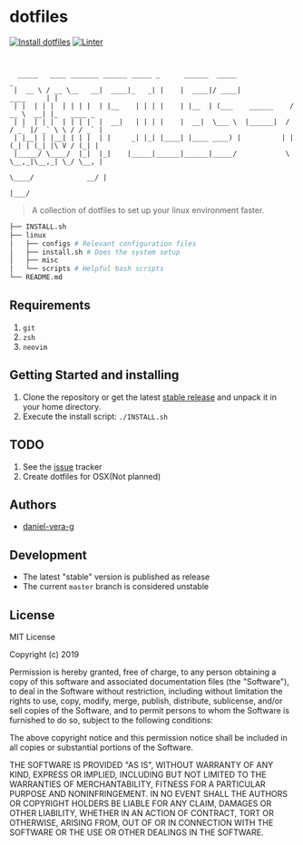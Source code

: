 # dotfiles

[![Install dotfiles](https://github.com/daniel-vera-g/dotfiles/actions/workflows/install.yml/badge.svg)](https://github.com/daniel-vera-g/dotfiles/actions/workflows/install.yml)
[![Linter](https://github.com/daniel-vera-g/dotfiles/actions/workflows/lint.yml/badge.svg)](https://github.com/daniel-vera-g/dotfiles/actions/workflows/lint.yml)

```


  _____   ____ _______ ______ _____ _      ______  _____                        _            
 |  __ \ / __ \__   __|  ____|_   _| |    |  ____|/ ____|             ____     | |           
 | |  | | |  | | | |  | |__    | | | |    | |__  | (___    ______    / __ \  __| |_   ____ _ 
 | |  | | |  | | | |  |  __|   | | | |    |  __|  \___ \  |______|  / / _` |/ _` \ \ / / _` |
 | |__| | |__| | | |  | |     _| |_| |____| |____ ____) |          | | (_| | (_| |\ V / (_| |
 |_____/ \____/  |_|  |_|    |_____|______|______|_____/            \ \__,_|\__,_| \_/ \__, |
                                                                     \____/             __/ |
                                                                                       |___/ 
```

> A collection of dotfiles to set up your linux environment faster.

```bash
├── INSTALL.sh
├── linux
│   ├── configs # Relevant configuration files
│   ├── install.sh # Does the system setup
│   ├── misc
│   └── scripts # Helpful bash scripts
└── README.md
```

## Requirements

1. `git`
2. `zsh`
3. `neovim`

## Getting Started and installing

1. Clone the repository or get the latest [stable release](https://github.com/daniel-vera-g/dotfiles/releases) and unpack it in your home directory.
2. Execute the install script: `./INSTALL.sh`

## TODO

1. See the [issue](https://github.com/daniel-vera-g/dotfiles/issues) tracker
2. Create dotfiles for OSX(Not planned)

## Authors

* [daniel-vera-g](https://github.com/daniel-vera-g)

## Development

- The latest "stable" version is published as release
- The current `master` branch is considered unstable

## License

MIT License

Copyright (c) 2019

Permission is hereby granted, free of charge, to any person obtaining a copy
of this software and associated documentation files (the "Software"), to deal
in the Software without restriction, including without limitation the rights
to use, copy, modify, merge, publish, distribute, sublicense, and/or sell
copies of the Software, and to permit persons to whom the Software is
furnished to do so, subject to the following conditions:

The above copyright notice and this permission notice shall be included in all
copies or substantial portions of the Software.

THE SOFTWARE IS PROVIDED "AS IS", WITHOUT WARRANTY OF ANY KIND, EXPRESS OR
IMPLIED, INCLUDING BUT NOT LIMITED TO THE WARRANTIES OF MERCHANTABILITY,
FITNESS FOR A PARTICULAR PURPOSE AND NONINFRINGEMENT. IN NO EVENT SHALL THE
AUTHORS OR COPYRIGHT HOLDERS BE LIABLE FOR ANY CLAIM, DAMAGES OR OTHER
LIABILITY, WHETHER IN AN ACTION OF CONTRACT, TORT OR OTHERWISE, ARISING FROM,
OUT OF OR IN CONNECTION WITH THE SOFTWARE OR THE USE OR OTHER DEALINGS IN THE
SOFTWARE.
